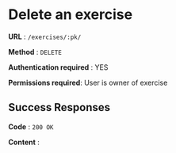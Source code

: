 # Delete an exercise

**URL** : `/exercises/:pk/`

**Method** : `DELETE`

**Authentication required** : YES

**Permissions required**: User is owner of exercise

## Success Responses

**Code** : `200 OK`

**Content** :

```json

```
